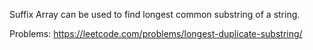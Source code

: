 Suffix Array can be used to find longest common substring of a string.


Problems:
https://leetcode.com/problems/longest-duplicate-substring/
